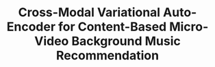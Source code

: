 ---
which: journal
is_first: false
title: Cross-Modal Variational Auto-Encoder for Content-Based Micro-Video Background Music Recommendation
authors: Jing Yi, Yaochen Zhu, <strong>Jiayi Xie</strong>, Zhenzhong Chen
pub_name: IEEE Transactions on Multimedia
pub_abbr: TMM
pub_year: 2023
pub_month: 2
year: 2021
month: 11
yymm: 2111
paper_url: https://ieeexplore.ieee.org/document/9616385
bib_url: https://dblp.uni-trier.de/rec/journals/tmm/YiZXC23.html?view=bibtex
---